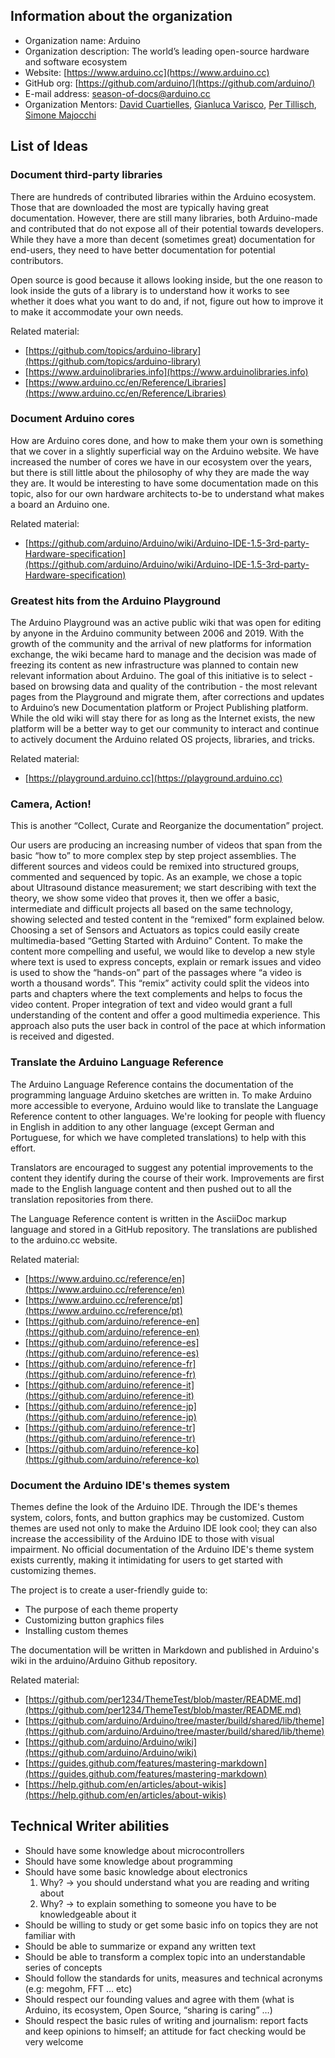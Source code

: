 ## Information about the organization
- Organization name: Arduino
- Organization description: The world’s leading open-source hardware and software ecosystem 
- Website: [https://www.arduino.cc](https://www.arduino.cc)
- GitHub org: [https://github.com/arduino/](https://github.com/arduino/)
- E-mail address: [season-of-docs@arduino.cc](mailto:season-of-docs@arduino.cc)
- Organization Mentors: [David Cuartielles](https://github.com/dcuartielles), [Gianluca Varisco](https://github.com/gvarisco), [Per Tillisch](https://github.com/per1234), [Simone Majocchi](https://github.com/SimonePDA)

## List of Ideas



### Document third-party libraries

There are hundreds of contributed libraries within the Arduino ecosystem. Those that are downloaded the most are typically having great documentation. However, there are still many libraries, both Arduino-made and contributed that do not expose all of their potential towards developers. While they have a more than decent (sometimes great) documentation for end-users, they need to have better documentation for potential contributors.

Open source is good because it allows looking inside, but the one reason to look inside the guts of a library is to understand how it works to see whether it does what you want to do and, if not, figure out how to improve it to make it accommodate your own needs.

Related material:
-   [https://github.com/topics/arduino-library](https://github.com/topics/arduino-library)
-   [https://www.arduinolibraries.info](https://www.arduinolibraries.info)
-   [https://www.arduino.cc/en/Reference/Libraries](https://www.arduino.cc/en/Reference/Libraries)   

### Document Arduino cores
How are Arduino cores done, and how to make them your own is something that we cover in a slightly superficial way on the Arduino website. We have increased the number of cores we have in our ecosystem over the years, but there is still little about the philosophy of why they are made the way they are. It would be interesting to have some documentation made on this topic, also for our own hardware architects to-be to understand what makes a board an Arduino one.

Related material:
- [https://github.com/arduino/Arduino/wiki/Arduino-IDE-1.5-3rd-party-Hardware-specification](https://github.com/arduino/Arduino/wiki/Arduino-IDE-1.5-3rd-party-Hardware-specification)

### Greatest hits from the Arduino Playground
The Arduino Playground was an active public wiki that was open for editing by anyone in the Arduino community between 2006 and 2019. With the growth of the community and the arrival of new platforms for information exchange, the wiki became hard to manage and the decision was made of freezing its content as new infrastructure was planned to contain new relevant information about Arduino. The goal of this initiative is to select - based on browsing data and quality of the contribution - the most relevant pages from the Playground and migrate them, after corrections and updates to Arduino’s new Documentation platform or Project Publishing platform. While the old wiki will stay there for as long as the Internet exists, the new platform will be a better way to get our community to interact and continue to actively document the Arduino related OS projects, libraries, and tricks.

Related material:
- [https://playground.arduino.cc](https://playground.arduino.cc)

### Camera, Action!
This is another “Collect, Curate and Reorganize the documentation” project.

Our users are producing an increasing number of videos that span from the basic “how to” to more complex step by step project assemblies. The different sources and videos could be remixed into structured groups, commented and sequenced by topic. As an example, we chose a topic about Ultrasound distance measurement; we start describing with text the theory, we show some video that proves it, then we offer a basic, intermediate and difficult projects all based on the same technology, showing selected and tested content in the “remixed” form explained below. Choosing a set of Sensors and Actuators as topics could easily create multimedia-based “Getting Started with Arduino” Content. To make the content more compelling and useful, we would like to develop a new style where text is used to express concepts, explain or remark issues and video is used to show the “hands-on” part of the passages where “a video is worth a thousand words”. This “remix” activity could split the videos into parts and chapters where the text complements and helps to focus the video content. Proper integration of text and video would grant a full understanding of the content and offer a good multimedia experience. This approach also puts the user back in control of the pace at which information is received and digested.

### Translate the Arduino Language Reference
The Arduino Language Reference contains the documentation of the programming language Arduino sketches are written in. To make Arduino more accessible to everyone, Arduino would like to translate the Language Reference content to other languages. We're looking for people with fluency in English in addition to any other language (except German and Portuguese, for which we have completed translations) to help with this effort.

Translators are encouraged to suggest any potential improvements to the content they identify during the course of their work. Improvements are first made to the English language content and then pushed out to all the translation repositories from there.

The Language Reference content is written in the AsciiDoc markup language and stored in a GitHub repository. The translations are published to the arduino.cc website.

Related material:
-   [https://www.arduino.cc/reference/en](https://www.arduino.cc/reference/en)
-   [https://www.arduino.cc/reference/pt](https://www.arduino.cc/reference/pt)   
-   [https://github.com/arduino/reference-en](https://github.com/arduino/reference-en)  
-   [https://github.com/arduino/reference-es](https://github.com/arduino/reference-es)   
-   [https://github.com/arduino/reference-fr](https://github.com/arduino/reference-fr)    
-   [https://github.com/arduino/reference-it](https://github.com/arduino/reference-it)   
-   [https://github.com/arduino/reference-jp](https://github.com/arduino/reference-jp)    
-   [https://github.com/arduino/reference-tr](https://github.com/arduino/reference-tr)   
-   [https://github.com/arduino/reference-ko](https://github.com/arduino/reference-ko)

### Document the Arduino IDE's themes system

Themes define the look of the Arduino IDE. Through the IDE's themes system, colors, fonts, and button graphics may be customized. Custom themes are used not only to make the Arduino IDE look cool; they can also increase the accessibility of the Arduino IDE to those with visual impairment. No official documentation of the Arduino IDE's theme system exists currently, making it intimidating for users to get started with customizing themes.

The project is to create a user-friendly guide to:
-   The purpose of each theme property    
-   Customizing button graphics files   
-   Installing custom themes

The documentation will be written in Markdown and published in Arduino's wiki in the arduino/Arduino Github repository.

Related material:
-   [https://github.com/per1234/ThemeTest/blob/master/README.md](https://github.com/per1234/ThemeTest/blob/master/README.md) 
-   [https://github.com/arduino/Arduino/tree/master/build/shared/lib/theme](https://github.com/arduino/Arduino/tree/master/build/shared/lib/theme)
-   [https://github.com/arduino/Arduino/wiki](https://github.com/arduino/Arduino/wiki)
-   [https://guides.github.com/features/mastering-markdown](https://guides.github.com/features/mastering-markdown)
-   [https://help.github.com/en/articles/about-wikis](https://help.github.com/en/articles/about-wikis)

## Technical Writer abilities

- Should have some knowledge about microcontrollers   
- Should have some knowledge about programming
- Should have some basic knowledge about electronics
  1. Why? -> you should understand what you are reading and writing about
  2. Why? -> to explain something to someone you have to be knowledgeable about it
- Should be willing to study or get some basic info on topics they are not familiar with
- Should be able to summarize or expand any written text
- Should be able to transform a complex topic into an understandable series of concepts
- Should follow the standards for units, measures and technical acronyms (e.g: megohm, FFT … etc)
- Should respect our founding values and agree with them (what is Arduino, its ecosystem, Open Source, “sharing is caring” …)
- Should respect the basic rules of writing and journalism: report facts and keep opinions to himself; an attitude for fact checking would be very welcome
